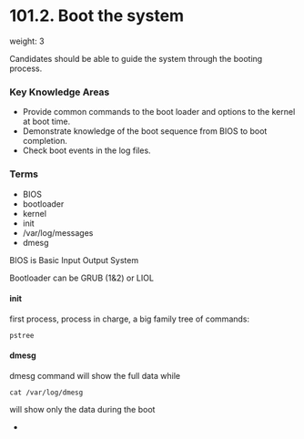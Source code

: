 # 101.2. Boot the system
weight: 3

Candidates should be able to guide the system through the booting process.

### Key Knowledge Areas
- Provide common commands to the boot loader and options to the kernel at boot time.
- Demonstrate knowledge of the boot sequence from BIOS to boot completion.
- Check boot events in the log files.

### Terms
- BIOS
- bootloader
- kernel
- init
- /var/log/messages
- dmesg

BIOS is Basic Input Output System

Bootloader can be GRUB (1&2) or LIOL

#### init
first process, process in charge, a big family tree of commands:

    pstree

#### dmesg

dmesg command will show the full data while 

    cat /var/log/dmesg

will show only the data during the boot

-